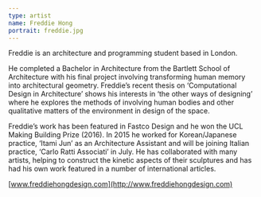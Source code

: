 ```yaml
---
type: artist
name: Freddie Hong
portrait: freddie.jpg
---
```


Freddie is an architecture and programming student based in London.

He completed a Bachelor in Architecture from the Bartlett School of Architecture with his final project involving transforming human memory into architectural geometry. Freddie’s recent thesis on ‘Computational Design in Architecture’ shows his interests in ‘the other ways of designing’ where he explores the methods of involving human bodies and other qualitative matters of the environment in design of the space.

Freddie’s work has been featured in Fastco Design and he won the UCL Making Building Prize (2016). In 2015 he worked for Korean/Japanese practice, ‘Itami Jun’ as an Architecture Assistant and will be joining Italian practice, ‘Carlo Ratti Associati’ in July. He has collaborated with many artists, helping to construct the kinetic aspects of their sculptures and has had his own work featured in a number of international articles.

[www.freddiehongdesign.com](http://www.freddiehongdesign.com)
